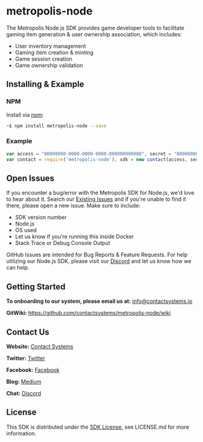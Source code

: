 # metropolis-node

The Metropolis Node.js SDK provides game developer tools to facilitate gaming item generation & user ownership association, which includes:

* User inventory management
* Gaming item creation & minting
* Game session creation
* Game ownership validation

## Installing & Example

### NPM

Install via [npm](https://www.npmjs.com/):
```sh
~$ npm install metropolis-node --save
```

### Example
```javascript
var access = "00000000-0000-0000-0000-000000000000", secret = "00000000-0000-0000-0000-000000000000";
var contact = require('metropolis-node'), sdk = new contact(access, secret);
```

## Open Issues
If you encounter a bug/error with the Metropolis SDK for Node.js, we'd love to hear about it. Search our [Existing Issues]() and if you're unable to find it there, please open a new issue. Make sure to include:
* SDK version number
* Node.js
* OS used
* Let us know if you're running this inside Docker
* Stack Trace or Debug Console Output

GitHub Issues are intended for Bug Reports & Feature Requests. For help utilizing our Node.js SDK, please visit our [Discord](https://discord.gg/E9WVsWt) and let us know how we can help.

## Getting Started

**To onboarding to our system, please email us at:** info@contactsystems.io

**GitWiki:** https://github.com/contactsystems/metropolis-node/wiki

## Contact Us

**Website:** [Contact Systems](https://www.contactsystems.io/)

**Twitter:** [Twitter](https://twitter.com/c0ntactsystems)

**Facebook:** [Facebook](facebook.com/c0ntactsystems)

**Blog:** [Medium](https://medium.com/c%C3%B8ntact-systems)

**Chat:** [Discord](https://discord.gg/J9ntMyU)

## License

This SDK is distributed under the [SDK License](), see LICENSE.md for more information.
